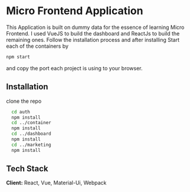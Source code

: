 
# Micro Frontend Application
This Application is built on dummy data for the essence of learning Micro Frontend.
I used VueJS to build the dashboard and ReactJs to build the remaining ones.
Follow the installation process and after installing
Start each of the containers by 
```bash
npm start
```
and copy the port each project is using to your browser.
## Installation
clone the repo

```bash
  cd auth
  npm install
  cd ../container
  npm install
  cd ../dashboard
  npm install
  cd ../marketing
  npm install
```
    
## Tech Stack

**Client:** React, Vue, Material-Ui, Webpack


